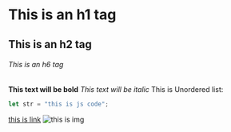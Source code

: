 # This is an h1 tag
## This is an h2 tag
###### This is an h6 tag

**This text will be bold**
*This text will be italic*
This is Unordered list:


```javascript
let str = "this is js code";
```
[this is link](https://github.com)
![this is img](https://t4.ftcdn.net/jpg/00/97/58/97/360_F_97589769_t45CqXyzjz0KXwoBZT9PRaWGHRk5hQqQ.jpg)
